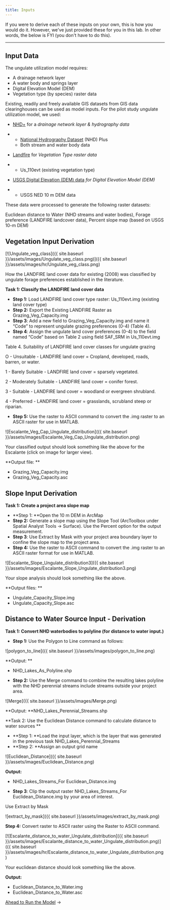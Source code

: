 ```yaml
---
title: Inputs
---
```


If you were to derive each of these inputs on your own, this is how you would do it. However, we've just provided these for you in this lab. In other words, the below is FYI (you don't have to do this).

------

## Input Data

The ungulate utilization model requires:

- A drainage network layer 
- A water body and springs layer
- Digital Elevation Model (DEM)
- Vegetation type (by species) raster data

Existing, readily and freely available GIS datasets from GIS data clearinghouses can be used as model inputs. For the pilot study ungulate utilization model, we used: 

- [NHD+](http://www.horizon-systems.com/nhdplus/) for a *drainage network layer & hydrography data*

- - [National Hydrography Dataset](http://www.horizon-systems.com/nhdplus/) (NHD) Plus 
  - Both stream and water body data 

- [Landfire](http://www.landfire.gov/) for *Vegetation Type raster data*

- - Us_110evt (existing vegetation type) 

- [USGS Digital Elevation (DEM) data](http://ned.usgs.gov/) *for Digital Elevation Model (DEM)*

- - USGS NED 10 m DEM data

These data were processed to generate the following raster datasets:

Euclidean distance to Water (NHD streams and water bodies), Forage preference (LANDFIRE landcover data), Percent slope map (based on USGS 10-m DEM)

## Vegetation Input Derivation

[![Ungulate_veg_class]({{ site.baseurl }}/assets/images/Ungulate_veg_class.png)]({{ site.baseurl }}/assets/images/hr/Ungulate_veg_class.png)

How the LANDFIRE land cover data for existing (2008) was classified by ungulate forage preferences established in the literature.

**Task 1: Classify the LANDFIRE land cover data**

- **Step 1:** Load LANDFIRE land cover type raster: Us_110evt.img (existing land cover type)
- **Step 2:** Export the Existing LANDFIRE Raster as Grazing_Veg_Capacity.img
- **Step 3**: Add a new field to Grazing_Veg_Capacity.img and name it “Code” to represent ungulate grazing preferences (0-4) (Table 4).
- **Step 4**: Assign the ungulate land cover preferences (0-4) to the field named “Code” based on Table 2 using field SAF_SRM in Us_110evt.img

Table 4. Suitability of LANDFIRE land cover classes for ungulate grazing

O - Unsuitable - LANDFIRE land cover = Cropland, developed, roads, barren, or water.

1 - Barely Suitable - LANDFIRE land cover = sparsely vegetated.

2 - Moderately Suitable - LANDFIRE land cover = conifer forest.

3 - Suitable - LANDFIRE land cover = woodland or evergreen shrubland.

4 - Preferred - LANDFIRE land cover = grasslands, scrubland steep or riparian.

- **Step 5:** Use the raster to ASCII command to convert the .img raster to an ASCII raster for use in MATLAB.

![Escalante_Veg_Cap_Ungulate_distribution]({{ site.baseurl }}/assets/images/Escalante_Veg_Cap_Ungulate_distribution.png)

Your classified output should look something like the above for the Escalante (click on image for larger view).

**Output file: **

- Grazing_Veg_Capacity.img 
- Grazing_Veg_Capacity.asc

## Slope Input Derivation

**Task 1: Create a project area slope map**

- **Step 1: **Open the 10 m DEM in ArcMap
- **Step 2:** Generate a slope map using the Slope Tool (ArcToolbox under Spatial Analyst Tools -> Surface). Use the Percent option for the output measurement.
- **Step 3**: Use Extract by Mask with your project area boundary layer to confine the slope map to the project area.
- **Step 4:** Use the raster to ASCII command to convert the .img raster to an ASCII raster format for use in MATLAB.

![Escalante_Slope_Ungulate_distribution3]({{ site.baseurl }}/assets/images/Escalante_Slope_Ungulate_distribution3.png)

Your slope analysis should look something like the above.

**Output files: **

- Ungulate_Capacity_Slope.img 
- Ungulate_Capacity_Slope.asc 

## Distance to Water Source Input - Derivation

**Task 1: Convert NHD waterbodies to polyline (for distance to water input.)**

- **Step 1:** Use the Polygon to Line command as follows:

![polygon_to_line]({{ site.baseurl }}/assets/images/polygon_to_line.png)

**Output: **

- NHD_Lakes_As_Polyline.shp


- **Step 2:** Use the Merge command to combine the resulting lakes polyline with the NHD perennial streams include streams outside your project area.

![Merge]({{ site.baseurl }}/assets/images/Merge.png)

**Output: **NHD_Lakes_Perennial_Streams.shp 

**Task 2: Use the Euclidean Distance command to calculate distance to water sources **

- **Step 1: **Load the input layer, which is the layer that was generated in the previous task NHD_Lakes_Perennial_Streams
- **Step 2: **Assign an output grid name

![Euclidean_Distance]({{ site.baseurl }}/assets/images/Euclidean_Distance.png)

**Output:**

- NHD_Lakes_Streams_For Euclidean_Distance.img


-  **Step 3**: Clip the output raster NHD_Lakes_Streams_For Euclidean_Distance.img by your area of interest.

Use Extract by Mask

![extract_by_mask]({{ site.baseurl }}/assets/images/extract_by_mask.png)

**Step 4:** Convert raster to ASCII raster using the Raster to ASCII command.

[![Escalante_distance_to_water_Ungulate_distribution]({{ site.baseurl }}/assets/images/Escalante_distance_to_water_Ungulate_distribution.png)]({{ site.baseurl }}/assets/images/hr/Escalante_distance_to_water_Ungulate_distribution.png)

Your euclidean distance should look something like the above.

**Output:** 

- Euclidean_Distance_to_Water.img
- Euclidean_Distance_to_Water.asc

[Ahead to Run the Model](http://gis.joewheaton.org/assignments/labs/lab-8---choice/lab-08B---habitat-modeling/run-the-model) →

